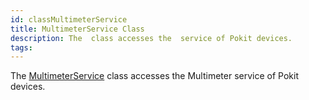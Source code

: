```yaml
---
id: classMultimeterService
title: MultimeterService Class
description: The  class accesses the  service of Pokit devices.
tags:
---
```

The <a href="classMultimeterService">MultimeterService</a> class accesses the Multimeter service of Pokit devices.
